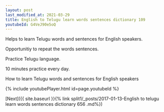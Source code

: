 ```yaml
---
layout: post
last_modified_at: 2021-03-29
title: English to Telugu learn words sentences dictionary 109 
youtubeId: G4VeJ90e5oQ
---
```

 
 
Helps to learn Telugu words and sentences for English speakers.

Opportunitiy to repeat the words sentences. 

Practice Telugu language. 
 
10 minutes practice every day. 
 
How to learn Telugu words and sentences for English speakers 
 
{% include youtubePlayer.html id=page.youtubeId %}
 
 
[Next]({{ site.baseurl }}{% link  split1/_posts/2017-01-13-English to telugu learn words sentences dictionary 656 .md%})
 

